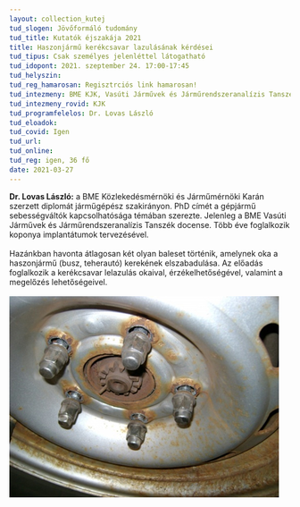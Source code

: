 ```yaml
---
layout: collection_kutej
tud_slogen: Jövőformáló tudomány
tud_title: Kutatók éjszakája 2021
title: Haszonjármű kerékcsavar lazulásának kérdései
tud_tipus: Csak személyes jelenléttel látogatható
tud_idopont: 2021. szeptember 24. 17:00-17:45
tud_helyszin:
tud_reg_hamarosan: Regisztrciós link hamarosan!
tud_intezmeny: BME KJK, Vasúti Járművek és Járműrendszeranalízis Tanszék
tud_intezmeny_rovid: KJK
tud_programfelelos: Dr. Lovas László
tud_eloadok:
tud_covid: Igen
tud_url:
tud_online:
tud_reg: igen, 36 fő
date: 2021-03-27
---
```


<b>Dr. Lovas László:</b> a BME Közlekedésmérnöki és Járműmérnöki Karán szerzett diplomát járműgépész szakirányon. PhD címét a gépjármű sebességváltók kapcsolhatósága témában szerezte. Jelenleg a BME Vasúti Járművek és Járműrendszeranalízis Tanszék docense. Több éve foglalkozik koponya implantátumok tervezésével.
<br><br>
Hazánkban havonta átlagosan két olyan baleset történik, amelynek oka a haszonjármű (busz, teherautó) kerekének elszabadulása. Az előadás foglalkozik a kerékcsavar lelazulás okaival, érzékelhetőségével, valamint a megelőzés lehetőségeivel.
<br><br>
<img src="images/kerekcsavar_lazulas.jpg" max-width="500" class="center"> 

